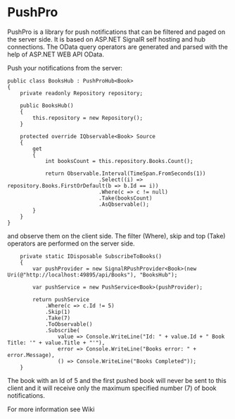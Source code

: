 PushPro
=====================

PushPro is a library for push notifications that can be filtered and paged on the server side.
It is based on ASP.NET SignalR self hosting and hub connections. The OData query operators
are generated and parsed with the help of ASP.NET WEB API OData.

Push your notifications from the server:

    public class BooksHub : PushProHub<Book>
    {
        private readonly Repository repository;

        public BooksHub()
        {
            this.repository = new Repository();
        }
        
        protected override IQbservable<Book> Source
        {
            get
            {
                int booksCount = this.repository.Books.Count();

                return Observable.Interval(TimeSpan.FromSeconds(1))
                                 .Select((i) => repository.Books.FirstOrDefault(b => b.Id == i))
                                 .Where(c => c != null)
                                 .Take(booksCount)
                                 .AsQbservable();
            }
        }
    }

and observe them on the client side. The filter (Where), skip and top (Take) operators are
performed on the server side.

        private static IDisposable SubscribeToBooks()
        {
            var pushProvider = new SignalRPushProvider<Book>(new Uri(@"http://localhost:49895/api/Books"), "BooksHub");

            var pushService = new PushService<Book>(pushProvider);

            return pushService
                .Where(c => c.Id != 5)
                .Skip(1)
                .Take(7)
                .ToObservable()
                .Subscribe(
                    value => Console.WriteLine("Id: " + value.Id + " Book Title: '" + value.Title + "'"),
                    error => Console.WriteLine("Books error: " + error.Message),
                    () => Console.WriteLine("Books Completed"));
        }

The book with an Id of 5 and the first pushed book will never be sent to this client
and it will receive only the maximum specified number (7) of book notifications.

 

For more information see Wiki
